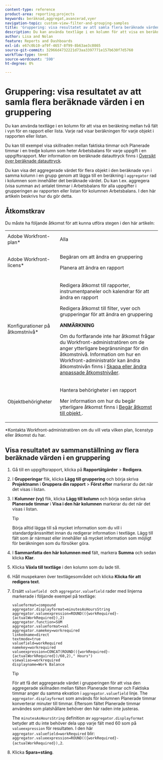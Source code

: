 ```yaml
---
content-type: reference
product-area: reporting;projects
keywords: beräknad,aggregat,avancerad,vyer
navigation-topic: custom-view-filter-and-grouping-samples
title: 'Gruppering: visa resultatet av att samla flera beräknade värden i en gruppering'
description: Du kan använda textläge i en kolumn för att visa en beräkning mellan två fält i vyn för en rapport eller lista. Varje rad visar beräkningen för varje objekt i rapporten eller listan.
author: Lisa and Nolan
feature: Reports and Dashboards
exl-id: e67c0b10-af9f-4657-8f99-8b63ae3c0865
source-git-commit: 32966d4732221d73aa3397771e157b630f7d5760
workflow-type: tm+mt
source-wordcount: '590'
ht-degree: 0%

---
```


# Gruppering: visa resultatet av att samla flera beräknade värden i en gruppering

Du kan använda textläge i en kolumn för att visa en beräkning mellan två fält i vyn för en rapport eller lista. Varje rad visar beräkningen för varje objekt i rapporten eller listan.

Du kan till exempel visa skillnaden mellan faktiska timmar och Planerade timmar i en tredje kolumn som heter Arbetsbalans för varje uppgift i en uppgiftsrapport. Mer information om beräknade datauttryck finns i [Översikt över beräknade datauttryck](../../../reports-and-dashboards/reports/calc-cstm-data-reports/calculated-data-expressions.md).

Du kan visa det aggregerade värdet för flera objekt i den beräknade vyn i samma kolumn i en grupp genom att lägga till en beräkning i `aggregator` rad i kolumnen som innehåller det beräknade värdet. Du kan t.ex. aggregera (visa summan av) antalet timmar i Arbetsbalans för alla uppgifter i grupperingen av rapporten eller listan för kolumnen Arbetsbalans. I den här artikeln beskrivs hur du gör detta.

## Åtkomstkrav

Du måste ha följande åtkomst för att kunna utföra stegen i den här artikeln:

<table style="table-layout:auto"> 
 <col> 
 <col> 
 <tbody> 
  <tr> 
   <td role="rowheader">Adobe Workfront-plan*</td> 
   <td> <p>Alla</p> </td> 
  </tr> 
  <tr> 
   <td role="rowheader">Adobe Workfront-licens*</td> 
   <td> <p>Begäran om att ändra en gruppering </p>
   <p>Planera att ändra en rapport</p> </td> 
  </tr> 
  <tr> 
   <td role="rowheader">Konfigurationer på åtkomstnivå*</td> 
   <td> <p>Redigera åtkomst till rapporter, instrumentpaneler och kalendrar för att ändra en rapport</p> <p>Redigera åtkomst till filter, vyer och grupperingar för att ändra en gruppering</p> <p><b>ANMÄRKNING</b>

Om du fortfarande inte har åtkomst frågar du Workfront-administratören om de anger ytterligare begränsningar för din åtkomstnivå. Information om hur en Workfront-administratör kan ändra åtkomstnivån finns i <a href="../../../administration-and-setup/add-users/configure-and-grant-access/create-modify-access-levels.md" class="MCXref xref">Skapa eller ändra anpassade åtkomstnivåer</a>.</p> </td>
</tr>  
  <tr> 
   <td role="rowheader">Objektbehörigheter</td> 
   <td> <p>Hantera behörigheter i en rapport</p> <p>Mer information om hur du begär ytterligare åtkomst finns i <a href="../../../workfront-basics/grant-and-request-access-to-objects/request-access.md" class="MCXref xref">Begär åtkomst till objekt </a>.</p> </td> 
  </tr> 
 </tbody> 
</table>

&#42;Kontakta Workfront-administratören om du vill veta vilken plan, licenstyp eller åtkomst du har.

## Visa resultatet av sammanställning av flera beräknade värden i en gruppering

1. Gå till en uppgiftsrapport, klicka på **Rapportåtgärder** > **Redigera**.
1. I **Grupperingar** flik, klicka **Lägg till gruppering** och börja skriva **Projektnamn** i **Gruppera din rapport** > **Först efter** markerar du det när det visas i listan.

1. I **Kolumner (vy)** flik, klicka **Lägg till kolumn** och börja sedan skriva **Planerade timmar** i **Visa i den här kolumnen** markerar du det när det visas i listan.

   >[!TIP]
   >
   >Börja alltid lägga till så mycket information som du vill i standardgränssnittet innan du redigerar information i textläge. Lägg till fält som är närmast eller innehåller så mycket information som möjligt för beräkningen som du försöker göra.

1. I **Sammanfatta den här kolumnen med** fält, markera **Summa** och sedan klicka **Klar**.
1. Klicka **Växla till textläge** i den kolumn som du lade till.
1. Håll muspekaren över textlägesområdet och klicka **Klicka för att redigera text**.
1. Ersätt `valuefield ` och `aggregator.valuefield` rader med linjerna markerade i följande exempel på textläge:

   ```
   valueformat=compound
   aggregator.displayformat=minutesAsHoursString
   aggregator.valueexpression=ROUND(({workRequired}-{actualWorkRequired}),2)
   aggregator.function=SUM
   aggregator.valueformat=val
   aggregator.namekey=workrequired
   linkedname=direct
   textmode=true
   valuefield=workRequired
   namekey=workrequired
   valueexpression=CONCAT(ROUND(({workRequired}-{actualWorkRequired})/60,2)," Hours") 
   viewalias=workrequired 
   displayname=Work Balance
   ```

   >[!TIP]
   >
   >För att få det aggregerade värdet i grupperingen för att visa den aggregerade skillnaden mellan fälten Planerade timmar och Faktiska timmar anger du samma ekvation i `aggregator.valuefield` linje. The `aggregator.displayformat` som används för kolumnen Planerade timmar konverterar minuter till timmar. Eftersom fältet Planerade timmar användes som platshållare behöver den här raden inte justeras.
   >
   >
   >The `minutesAsHoursString` definition av `aggregator.displayformat` betyder att du inte behöver dela upp varje fält med 60 som på `valueexpression` för resultaten. I den här `aggregator.valuefield=workRequired` blir: `aggregator.valueexpression=ROUND(({workRequired}-{actualWorkRequired}),2`.

1. Klicka **Spara+stäng**.
